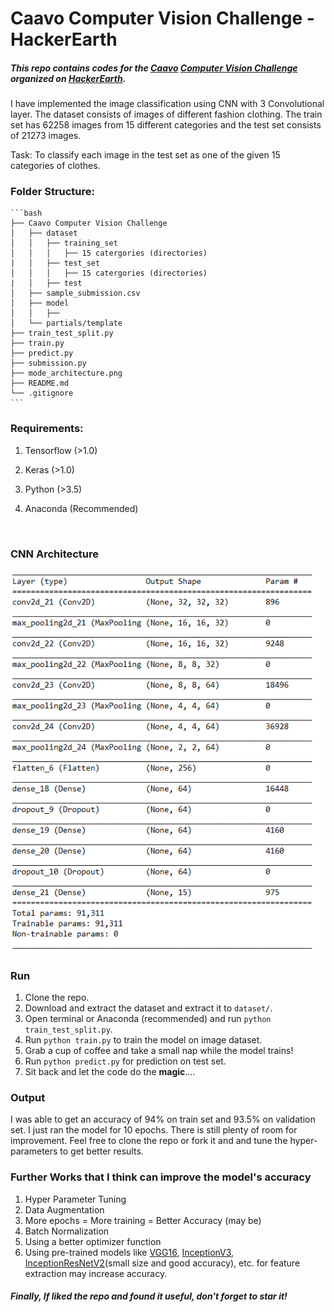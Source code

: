 # Caavo Computer Vision Challenge - HackerEarth



##### This repo contains codes for the [Caavo](https://caavo.com/) [Computer Vision Challenge](https://www.hackerearth.com/challenge/hiring/caavo-software-engineer-hiring-challenge/?utm_source=challenges-modern&utm_campaign=participated-challenges&utm_medium=right-panel) organized on [HackerEarth](https://www.hackerearth.com/).

I have implemented the image classification using CNN with 3 Convolutional layer. The dataset consists of images of different fashion clothing. The train set has 62258 images from 15 different categories and the test set consists of 21273 images.

Task: To classify each image in the test set as one of the given 15 categories of clothes.



### Folder Structure:

```
​```bash
├── Caavo Computer Vision Challenge
│   ├── dataset
│   │   ├── training_set
│   │   │   ├── 15 catergories (directories) 
|   │   ├── test_set
│   │   │   ├── 15 catergories (directories) 
|   │   ├── test
│   ├── sample_submission.csv
│   ├── model
│   │   ├── 
│   └── partials/template
├── train_test_split.py
├── train.py
├── predict.py
├── submission.py
├── mode_architecture.png
├── README.md
└── .gitignore
​```
```



### Requirements:

1. Tensorflow (>1.0)

2. Keras (>1.0)

3. Python (>3.5)

4. Anaconda (Recommended)

   ​



### CNN Architecture

![CNN-Model Architecture](model_architecture.PNG)





### Run 

1. Clone the repo.
2. Download and extract the dataset and extract it to ``dataset/``.
3. Open terminal or Anaconda (recommended) and run `python train_test_split.py`.
4. Run `python train.py` to train the model on image dataset.
5. Grab a cup of coffee and take a small nap while the model trains!
6. Run `python predict.py` for prediction on test set.
7. Sit back and let the code do the **magic**....





### Output

I was able to get an accuracy of 94% on train set and 93.5% on validation set. I just ran the model for 10 epochs. There is still plenty of room for improvement. Feel free to clone the repo or fork it and and tune the hyper-parameters to get better results.



### Further Works that I think can improve the model's accuracy

1. Hyper Parameter Tuning
2. Data Augmentation
3. More epochs = More training = Better Accuracy (may be)
4. Batch Normalization
5. Using a better optimizer function
6. Using pre-trained models like [VGG16](https://keras.io/applications/#vgg16), [InceptionV3](https://keras.io/applications/#inceptionv3), [InceptionResNetV2](https://keras.io/applications/#inceptionresnetv2)(small size and good accuracy), etc. for feature extraction may increase accuracy.




##### *Finally, If liked the repo and found it useful, don't forget to star it!*  